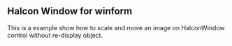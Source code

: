 ﻿## Halcon Window for winform

This is a example show how to scale and move an image on HalconWindow control without re-display object.